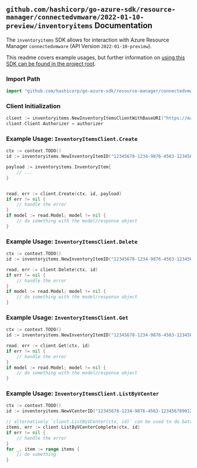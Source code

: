 
## `github.com/hashicorp/go-azure-sdk/resource-manager/connectedvmware/2022-01-10-preview/inventoryitems` Documentation

The `inventoryitems` SDK allows for interaction with Azure Resource Manager `connectedvmware` (API Version `2022-01-10-preview`).

This readme covers example usages, but further information on [using this SDK can be found in the project root](https://github.com/hashicorp/go-azure-sdk/tree/main/docs).

### Import Path

```go
import "github.com/hashicorp/go-azure-sdk/resource-manager/connectedvmware/2022-01-10-preview/inventoryitems"
```


### Client Initialization

```go
client := inventoryitems.NewInventoryItemsClientWithBaseURI("https://management.azure.com")
client.Client.Authorizer = authorizer
```


### Example Usage: `InventoryItemsClient.Create`

```go
ctx := context.TODO()
id := inventoryitems.NewInventoryItemID("12345678-1234-9876-4563-123456789012", "example-resource-group", "vCenterValue", "inventoryItemValue")

payload := inventoryitems.InventoryItem{
	// ...
}


read, err := client.Create(ctx, id, payload)
if err != nil {
	// handle the error
}
if model := read.Model; model != nil {
	// do something with the model/response object
}
```


### Example Usage: `InventoryItemsClient.Delete`

```go
ctx := context.TODO()
id := inventoryitems.NewInventoryItemID("12345678-1234-9876-4563-123456789012", "example-resource-group", "vCenterValue", "inventoryItemValue")

read, err := client.Delete(ctx, id)
if err != nil {
	// handle the error
}
if model := read.Model; model != nil {
	// do something with the model/response object
}
```


### Example Usage: `InventoryItemsClient.Get`

```go
ctx := context.TODO()
id := inventoryitems.NewInventoryItemID("12345678-1234-9876-4563-123456789012", "example-resource-group", "vCenterValue", "inventoryItemValue")

read, err := client.Get(ctx, id)
if err != nil {
	// handle the error
}
if model := read.Model; model != nil {
	// do something with the model/response object
}
```


### Example Usage: `InventoryItemsClient.ListByVCenter`

```go
ctx := context.TODO()
id := inventoryitems.NewVCenterID("12345678-1234-9876-4563-123456789012", "example-resource-group", "vCenterValue")

// alternatively `client.ListByVCenter(ctx, id)` can be used to do batched pagination
items, err := client.ListByVCenterComplete(ctx, id)
if err != nil {
	// handle the error
}
for _, item := range items {
	// do something
}
```
